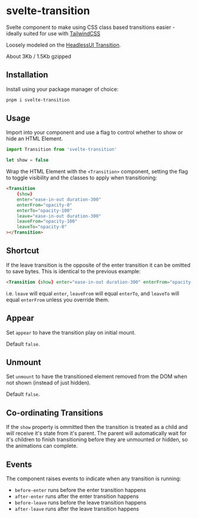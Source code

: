 # svelte-transition

Svelte component to make using CSS class based transitions easier - ideally suited for use with [TailwindCSS](https://tailwindcss.com/)

Loosely modeled on the [HeadlessUI Transition](https://headlessui.dev/react/transition).

About 3Kb / 1.5Kb gzipped

## Installation

Install using your package manager of choice:

```bash
pnpm i svelte-transition
```

## Usage

Import into your component and use a flag to control whether to show or hide an HTML Element.

```ts
import Transition from 'svelte-transition'

let show = false
```

Wrap the HTML Element with the `<Transition>` component, setting the flag to toggle visibility and the classes to apply when transitioning:

```html
<Transition
	{show}
	enter="ease-in-out duration-300"
	enterFrom="opacity-0"
	enterTo="opacity-100"
	leave="ease-in-out duration-300"
	leaveFrom="opacity-100"
	leaveTo="opacity-0"
></Transition>
```

## Shortcut

If the leave transition is the opposite of the enter transition it can be omitted to save bytes. This is identical to the previous example:

```html
<Transition {show} enter="ease-in-out duration-300" enterFrom="opacity-0" enterTo="opacity-100"></Transition>
```

i.e. `leave` will equal `enter`, `leaveFrom` will equal `enterTo`, and `leaveTo` will equal `enterFrom` unless you override them.

## Appear

Set `appear` to have the transition play on initial mount.

Default `false`.

## Unmount

Set `unmount` to have the transitioned element removed from the DOM when not shown (instead of just hidden).

Default `false`.

## Co-ordinating Transitions

If the `show` property is ommitted then the transition is treated as a child and will receive it's state from it's parent. The parent will automatically wait for it's children to finish transitioning before they are unmounted or hidden, so the animations can complete.

## Events

The component raises events to indicate when any transition is running:

- `before-enter` runs before the enter transition happens
- `after-enter` runs after the enter transition happens
- `before-leave` runs before the leave transition happens
- `after-leave` runs after the leave transition happens
